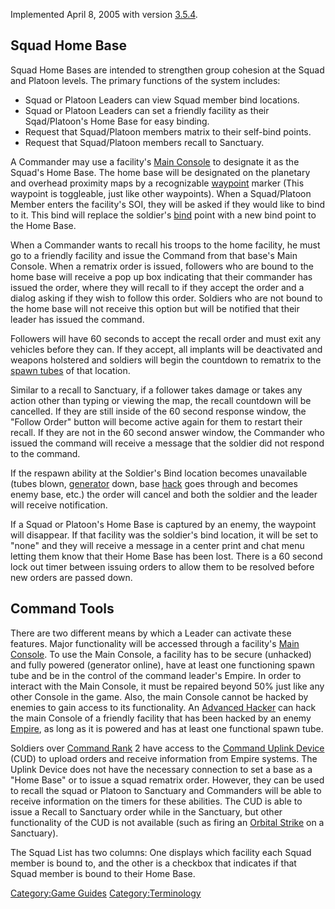 Implemented April 8, 2005 with version [3.5.4](3.5.4 "wikilink").

## Squad Home Base

Squad Home Bases are intended to strengthen group cohesion at the Squad
and Platoon levels. The primary functions of the system includes:

-   Squad or Platoon Leaders can view Squad member bind locations.
-   Squad or Platoon Leaders can set a friendly facility as their
    Sqad/Platoon's Home Base for easy binding.
-   Request that Squad/Platoon members matrix to their self-bind points.
-   Request that Squad/Platoon members recall to Sanctuary.

A Commander may use a facility's [Main Console](Main_Console "wikilink")
to designate it as the Squad's Home Base. The home base will be
designated on the planetary and overhead proximity maps by a
recognizable [waypoint](waypoint "wikilink") marker (This waypoint is
toggleable, just like other waypoints). When a Squad/Platoon Member
enters the facility's SOI, they will be asked if they would like to bind
to it. This bind will replace the soldier's [bind](bind "wikilink")
point with a new bind point to the Home Base.

When a Commander wants to recall his troops to the home facility, he
must go to a friendly facility and issue the Command from that base's
Main Console. When a rematrix order is issued, followers who are bound
to the home base will receive a pop up box indicating that their
commander has issued the order, where they will recall to if they accept
the order and a dialog asking if they wish to follow this order.
Soldiers who are not bound to the home base will not receive this option
but will be notified that their leader has issued the command.

Followers will have 60 seconds to accept the recall order and must exit
any vehicles before they can. If they accept, all implants will be
deactivated and weapons holstered and soldiers will begin the countdown
to rematrix to the [spawn tubes](spawn_tube "wikilink") of that
location.

Similar to a recall to Sanctuary, if a follower takes damage or takes
any action other than typing or viewing the map, the recall countdown
will be cancelled. If they are still inside of the 60 second response
window, the "Follow Order" button will become active again for them to
restart their recall. If they are not in the 60 second answer window,
the Commander who issued the command will receive a message that the
soldier did not respond to the command.

If the respawn ability at the Soldier's Bind location becomes
unavailable (tubes blown, [generator](generator "wikilink") down, base
[hack](hack "wikilink") goes through and becomes enemy base, etc.) the
order will cancel and both the soldier and the leader will receive
notification.

If a Squad or Platoon's Home Base is captured by an enemy, the waypoint
will disappear. If that facility was the soldier's bind location, it
will be set to "none" and they will receive a message in a center print
and chat menu letting them know that their Home Base has been lost.
There is a 60 second lock out timer between issuing orders to allow them
to be resolved before new orders are passed down.

## Command Tools

There are two different means by which a Leader can activate these
features. Major functionality will be accessed through a facility's
[Main Console](Main_Console "wikilink"). To use the Main Console, a
facility has to be secure (unhacked) and fully powered (generator
online), have at least one functioning spawn tube and be in the control
of the command leader's Empire. In order to interact with the Main
Console, it must be repaired beyond 50% just like any other Console in
the game. Also, the main Console cannot be hacked by enemies to gain
access to its functionality. An [Advanced
Hacker](Advanced_Hacking "wikilink") can hack the main Console of a
friendly facility that has been hacked by an enemy
[Empire](Empire "wikilink"), as long as it is powered and has at least
one functional spawn tube.

Soldiers over [Command Rank](Command_Rank "wikilink") 2 have access to
the [Command Uplink Device](Command_Uplink_Device "wikilink") (CUD) to
upload orders and receive information from Empire systems. The Uplink
Device does not have the necessary connection to set a base as a "Home
Base" or to issue a squad rematrix order. However, they can be used to
recall the squad or Platoon to Sanctuary and Commanders will be able to
receive information on the timers for these abilities. The CUD is able
to issue a Recall to Sanctuary order while in the Sanctuary, but other
functionality of the CUD is not available (such as firing an [Orbital
Strike](Orbital_Strike "wikilink") on a Sanctuary).

The Squad List has two columns: One displays which facility each Squad
member is bound to, and the other is a checkbox that indicates if that
Squad member is bound to their Home Base.

[Category:Game Guides](Category:Game_Guides "wikilink")
[Category:Terminology](Category:Terminology "wikilink")